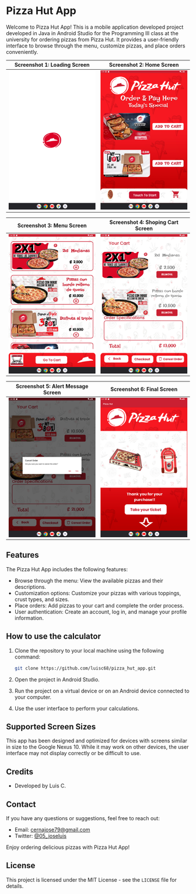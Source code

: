 # Pizza Hut App

Welcome to Pizza Hut App! This is a mobile application developed project developed in Java in Android Studio for the Programming III class at the university for ordering pizzas from Pizza Hut. It provides a user-friendly interface to browse through the menu, customize pizzas, and place orders conveniently.


| Screenshot 1: Loading Screen | Screenshot 2: Home Screen |
|--------------|--------------|
| ![Pizza Hut App Screenshot](screenshots/Screenshot_0.png)      | ![Pizza Hut App Screenshot](screenshots/Screenshot_1.png)      |

| Screenshot 3: Menu Screen | Screenshot 4: Shoping Cart Screen |
|--------------|--------------|
| ![Pizza Hut App Screenshot](screenshots/Screenshot_2.png)      | ![Pizza Hut App Screenshot](screenshots/Screenshot_3.png)      |

| Screenshot 5: Alert Message Screen | Screenshot 6: Final Screen |
|--------------|--------------|
| ![Pizza Hut App Screenshot](screenshots/Screenshot_3_1.png)      | ![Pizza Hut App Screenshot](screenshots/Screenshot_4.png)      |


## Features

The Pizza Hut App includes the following features:

- Browse through the menu: View the available pizzas and their descriptions.
- Customization options: Customize your pizzas with various toppings, crust types, and sizes.
- Place orders: Add pizzas to your cart and complete the order process.
- User authentication: Create an account, log in, and manage your profile information.


## How to use the calculator

1. Clone the repository to your local machine using the following command:

   ```bash
   git clone https://github.com/luisc68/pizza_hut_app.git


2. Open the project in Android Studio.
3. Run the project on a virtual device or on an Android device connected to your computer.
4. Use the user interface to perform your calculations.

## Supported Screen Sizes

This app has been designed and optimized for devices with screens similar in size to the Google Nexus 10. While it may work on other devices, the user interface may not display correctly or be difficult to use.

## Credits

- Developed by Luis C.

## Contact

If you have any questions or suggestions, feel free to reach out:

- Email: cernajose79@gmail.com
- Twitter: [@05_joseluis](https://twitter.com/05_joseluis)

Enjoy ordering delicious pizzas with Pizza Hut App!

## License

This project is licensed under the MIT License - see the `LICENSE` file for details.
